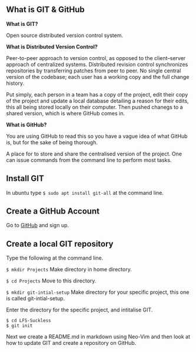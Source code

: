 ## What is GIT & GitHub

**What is GIT?**

Open source distributed version control system.

**What is Distributed Version Control?**

Peer-to-peer approach to version control, as opposed to the client–server approach of centralized systems. Distributed revision control synchronizes repositories by transferring patches from peer to peer. No single central version of the codebase; each user has a working copy and the full change history.

Put simply, each person in a team has a copy of the project, edit their copy of the project and update a local database detailing a reason for their edits, this all being stored locally on their computer. Then pushed chanegs to a shared version, which is where GitHub comes in.

**What is GitHub?**

You are using GitHub to read this so you have a vague idea of what GitHub is, but for the sake of being thorough.

A place for to store and share the centralised version of the project. One can issue commands from the command line to perform most tasks.

## Install GIT

In ubuntu type `$ sudo apt install git-all` at the command line.

## Create a GitHub Account

Go to [GitHub](https://github.com/join) and sign up.

## Create a local GIT repository

Type the following at the command line.


`$ mkdir Projects` Make directory in home directory.

`$ cd Projects` Move to this directory.

`$ mkdir git-intial-setup` Make directory for your specific project, this one is called git-intial-setup.

Enter the directory for the specific project, and intitalise GIT.

``` 
$ cd LFS-Suckless
$ git init
```

Next we create a README.md in markdown using Neo-Vim and then look at how to update GIT and create a repository on GitHub.


